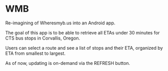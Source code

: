 WMB
===

Re-imagining of Wheresmyb.us into an Android app.

The goal of this app is to be able to retrieve all ETAs under 30 minutes for CTS bus stops in Corvallis, Oregon.

Users can select a route and see a list of stops and their ETA, organized by ETA from smallest to largest.

As of now, updating is on-demand via the REFRESH button.
